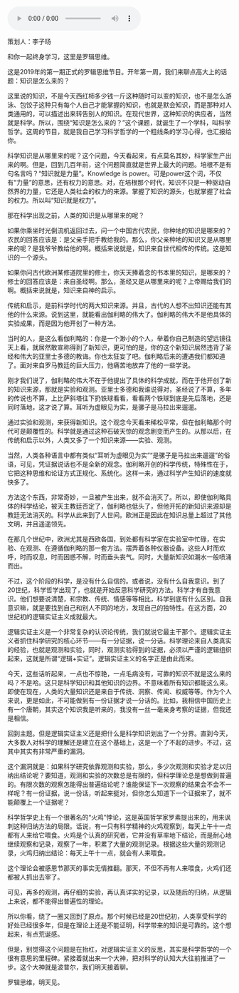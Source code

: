 <audio src="http://igetoss.cdn.igetget.com/mp3/201901/05/201901051922315796829883.mp3" controls="controls">您的浏览器不支持 audio 标签。</audio><p>策划人：李子旸</p><p>和你一起终身学习，这里是罗辑思维。</p><p>这是2019年的第一期正式的罗辑思维节目。开年第一周，我们来聊点高大上的话题：知识是怎么来的？</p><p>这里说的知识，不是今天西红柿多少钱一斤这种随时可以变的知识，也不是怎么游泳、包饺子这种只有每个人自己才能掌握的知识，也就是默会知识，而是那种对人类通用的，可以描述出来转告别人的知识。在现代世界，这种知识的供应者，当然就是科学。所以，围绕“知识是怎么来的？”这个课题，就诞生了一个学科，叫科学哲学。这周的节目，就是我自己学习科学哲学的一个粗线条的学习心得，也汇报给你。</p><p>科学知识是从哪里来的呢？这个问题，今天看起来，有点莫名其妙，科学家生产出来的啊。但是，回到几百年前，这个问题简直就是世界上最大的问题。培根不是有句名言吗？“知识就是力量”。Knowledge is power。可是power这个词，不仅有“力量”的意思，还有权力的意思。对，在培根那个时代，知识不只是一种驱动自然界的力量，它还是人类社会的权力的来源。掌握了知识的源头，也就掌握了社会的权力。所以叫“知识就是权力”。</p><p>那在科学出现之前，人类的知识是从哪里来的呢？</p><p>如果你乘坐时光倒流机返回过去，问一个中国古代农民，你种地的知识是哪来的？农民的回答应该是：是父亲手把手教给我的。那么，你父亲种地的知识又是从哪里来的呢？是我爷爷教给他的啊。概括来说就是，知识来自世代相传的传统。这是知识的一个源头。</p><p>如果你问古代欧洲某修道院里的修士，你天天捧着念的书本里的知识，是哪来的？修士的回答应该是：来自圣经啊。那么，圣经又是从哪里来的呢？上帝赐给我们的啊。概括来说就是，知识来自神的启示。</p><p>传统和启示，是前科学时代的两大知识来源。并且，古代的人想不出知识还能有其他的什么来源。说到这里，就能看出伽利略的伟大了。伽利略的伟大不是他具体的实验成果，而是因为他开创了一种方法。</p><p>当时的人，是这么看伽利略的：你是一个渺小的个人，举着你自己制造的望远镜往天上看，就居然敢宣称得到了新知识，更可怕的是，你的这个新知识居然违背了圣经和伟大的亚里士多德的教诲。你也太狂妄了吧。伽利略后来的遭遇我们都知道了。面对来自罗马教廷的巨大压力，他痛苦地放弃了他的一些学说。</p><p>刚才我们说了，伽利略的伟大不在于他提出了具体的科学成就，而在于他开创了新的知识来源，那就是实验和观测。亚里士多德和我谁说得对，圣经说了不算，多年的传说也不算，上比萨斜塔往下扔铁球看看，看看两个铁球到底是先后落地，还是同时落地，这才说了算。耳听为虚眼见为实，是骡子是马拉出来遛遛。</p><p>通过实验和观测，来获得新知识。这个观念今天看来稀松平常，但在伽利略那个时代可是颠覆性的。科学就是通过这种石破天惊的观念剧变而产生的。从那以后，在传统和启示以外，人类又多了一个知识来源——实验、观测。</p><p>当然，人类各种语言中都有类似“耳听为虚眼见为实”“是骡子是马拉出来遛遛”的俗语，可见，凭证据说话也不是全新的观念。伽利略开创的科学传统，特殊性在于，它把这种思维和论证方式正规化、系统化。这样一来，通过科学产生知识的速度就快多了。</p><p>方法这个东西，非常奇妙，一旦被产生出来，就不会消灭了。所以，即使伽利略具体的科学结论，被天主教廷否定了，伽利略也低头了，但他开拓的新知识来源却是教廷无法消灭的。科学从此来到了人世间。欧洲正是因此在知识总量上超过了其他文明，并且遥遥领先。</p><p>在那几个世纪中，欧洲尤其是西欧各国，到处都有科学家在实验室中忙碌，在实验、在观测、在遵循伽利略的那一套方法。摆弄着各种仪器设备。这些人时而欢呼，时而叹息，时而困惑不解，时而垂头丧气。同时，大量新知识如潮水一般喷涌而出。</p><p>不过，这个阶段的科学，是没有什么自信的。或者说，没有什么自我意识。到了20世纪，科学哲学出现了，也就是开始反思科学研究的方法。科学才有自我意识。他们想要说清楚，和宗教、传统、情感等等相比，科学到底有什么区别。自我意识嘛，就是要找到自己和别人不同的地方，发现自己的独特性。在这方面，20世纪初的逻辑实证主义成就最大。</p><p>逻辑实证主义是一个非常复杂的认识论传统，我们就说它最主干那个。逻辑实证主义者抓住科学研究的核心环节——有一分证据，说一分话。科学理论来自人类真实的经验，也就是观测和实验，同时，观测实验得到的证据，必须以严谨的逻辑组织起来，这就是所谓“逻辑+实证”。逻辑实证主义的名字正是由此而来。</p><p>今天，这些话听起来，一点也不惊艳，一点毛病没有，可靠的知识不就是这么来的吗？不是哈。这只是科学知识和其他知识的边界。不意味着所有知识都能这么来。即使在现在，人类的大量知识还是来自于传统、洞察、传闻、权威等等。作为个人来说，更是如此，不可能做到有一份证据才说一分话的。比如，我相信中国历史上有一个唐朝，其实这个知识我是听来的，我没有一丝一毫亲身考察的证据，但我还是相信。</p><p>回到主题。但是逻辑实证主义还是把什么是科学知识划出了一个分界。直到今天，大多数人对科学的理解还是建立在这个基础上，这是一个了不起的进步。不过，这其中其实有非常严重的漏洞。</p><p>这个漏洞就是：如果科学研究依靠观测和实验，那么，多少次观测和实验才足以归纳出结论呢？要知道，观测和实验的次数总是有限的，但科学理论总是想做到普遍的。有限次数的观察怎能得出普遍结论呢？谁能保证下一次观察的结果会不会不一样呢？有一份证据，说一份话，听起来挺对，但你怎么知道下一个证据来了，就不能颠覆上一个证据呢？</p><p>科学哲学史上有一个很著名的“火鸡”悖论，这是英国哲学家罗素提出来的，用来讽刺这种归纳方法的局限。话说，有一只有科学精神的火鸡观察到，每天上午十一点都有人来给它喂食。火鸡是个认真的研究者，它并没有草率地下结论，而是耐心地继续观察和记录，观察了一年，积累了大量的观测记录。根据这些大量的观测记录，火鸡归纳出结论：每天上午十一点，就会有人来喂食。</p><p>这个理论会被感恩节那天的事实无情推翻。那天，不但不再有人来喂食，火鸡们还都被人抓出去宰了。</p><p>可见，再多的观测，再仔细的实验，再认真详实的记录，以及随后的归纳，从逻辑上来说，都不能得出普遍性的理论。</p><p>所以你看，绕了一圈又回到了原点。那个时候已经是20世纪初，人类享受科学的好处已经很多年，但是在理论上还是不能证明，科学带来的知识是可靠的。这个想起来，有点荒诞感。</p><p>但是，别觉得这个问题是在抬杠，对逻辑实证主义的反思，其实是科学哲学的一个很有意思的里程碑。紧接着就出来一个大神，把对科学的认知大大往前推进了一步。这个大神就是波普尔，我们明天接着聊。</p><p> </p><p></p><p></p><p>罗辑思维，明天见。</p>